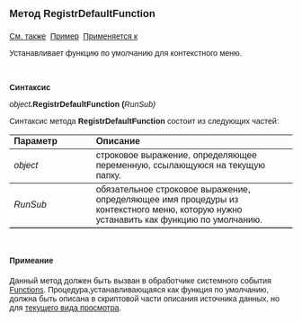 ﻿<html>
<head>
<title>Текущий вид просмотра\RegistrDefaultFunction</title>
</head>

<body>

<p><strong><font size="4" face="Arial">Метод RegistrDefaultFunction<br>
<br>
</font></strong><font face="Arial"><a href="../Frmpttel.html">См. также</a>&nbsp;
<a href="../../Examples/E_FrmPttel_RegistrDefaultFunction.html">Пример</a>&nbsp; <a
href="../Frmpttel.html">Применяется к</a></font></p>

<p><font face="Arial">Устанавливает функцию по умолчанию для контекстного меню.</font></p>

<p class="label">&nbsp;</p>

<p class="label"><font face="Arial"><b>Синтаксис</b></font></p>

<p><font face="Arial"><em>object</em><strong>.RegistrDefaultFunction (</strong><em>RunSub)</em></font></p>

<p><font face="Arial">Синтаксис метода <strong>RegistrDefaultFunction</strong>
состоит из следующих частей:</font></p>

<table border="1" cellPadding="5" cols="2" frame="below" rules="rows">
<TBODY>
  <tr vAlign="top">
    <td class="label" width="29%"><font face="Arial"><b>Параметр</b></font></td>
    <td class="label" width="71%"><font face="Arial"><strong>Описание</strong></font></td>
  </tr>
  <tr>
    <td width="29%"><font face="Arial"><em>object</em></font></td>
    <td width="71%"><font face="Arial">строковое выражение, 
	определяющее переменную, ссылающуюся на текущую папку.</font></td>
  </tr>
  <tr>
    <td width="29%"><font face="Arial"><em>RunSub</em></font></td>
    <td width="71%"><font face="Arial">обязательное строковое 
	выражение, определяющее имя процедуры из контекстного меню, которую нужно устанавить 
        как функцию по умолчанию. </font></td>
  </tr>
</TBODY>
  </table>

<p class="label">&nbsp;</p>

<p class="label"><font face="Arial"><b>Примеание</b></font></p>

<p class="label"><font face="Arial">Данный метод должен быть вызван в 
обработчике системного события
<a href="../../ScriptProcs/FunctionsData.html">Functions</a>. Процедура,устанавливающаяся 
    как функция по умолчанию, должна быть описана в скриптовой части описания 
источника данных, но для <a href="../Functions/InterfaceManagment/CurrentView.html">
текущего вида просмотра</a>.</font></p>
</body>
</html>
